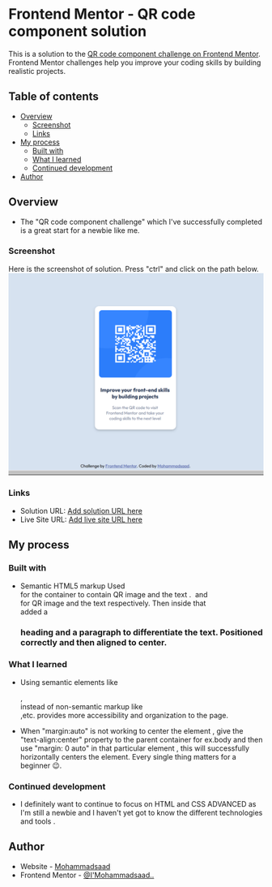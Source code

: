 # Frontend Mentor - QR code component solution

This is a solution to the [QR code component challenge on Frontend Mentor](https://www.frontendmentor.io/challenges/qr-code-component-iux_sIO_H). Frontend Mentor challenges help you improve your coding skills by building realistic projects. 

## Table of contents

- [Overview](#overview)
  - [Screenshot](#screenshot)
  - [Links](#links)
- [My process](#my-process)
  - [Built with](#built-with)
  - [What I learned](#what-i-learned)
  - [Continued development](#continued-development)
- [Author](#author)


## Overview

  - The "QR code component challenge" which I've successfully completed is a great start for a newbie like me. 

### Screenshot

Here is the screenshot of solution. Press "ctrl" and click on the path below.
![](Screenshot%202023-03-21%20000757.png)


### Links

- Solution URL: [Add solution URL here](https://your-solution-url.com)
- Live Site URL: [Add live site URL here](https://your-live-site-url.com)

## My process

### Built with

- Semantic HTML5 markup
  Used <main> for the container to contain QR image and the text . <img> and <div> for QR image and the text respectively. Then inside that <div> added a <h3> heading and a paragraph to differentiate the text. Positioned correctly and then aligned to center.

### What I learned

   - Using semantic elements like <main>,<footer> instead of non-semantic markup like <div>,etc. provides more accessibility and organization to the page.

   - When "margin:auto" is not working to center the element , give the "text-align:center" property to the parent container for ex.body and then use "margin: 0 auto" in that particular element , this will successfully horizontally centers the element. Every single thing matters for a beginner 😉.

### Continued development

 - I definitely want to continue to focus on HTML and CSS ADVANCED as I'm still a newbie and I haven't yet got to know the different technologies and tools .


## Author

- Website - [Mohammadsaad](https://mohammadsaad10.github.io/QR-CODE-COMPONENT/)
- Frontend Mentor - [@I'Mohammadsaad..](https://www.frontendmentor.io/profile/Mohammadsaad10)



